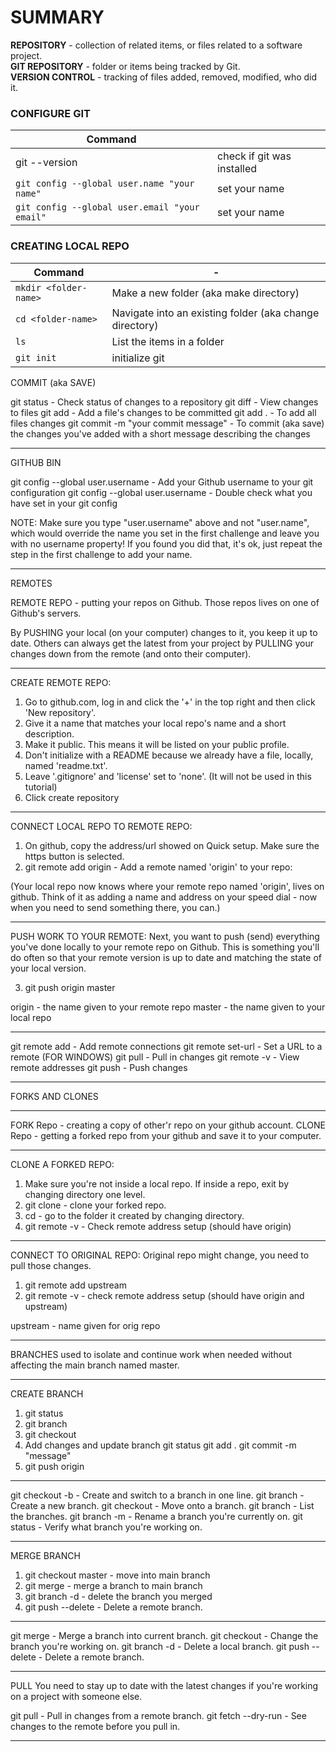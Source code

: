 # **SUMMARY**

**REPOSITORY** - collection of related items, or files related to a software project.  
**GIT REPOSITORY** - folder or items being tracked by Git.  
**VERSION CONTROL** - tracking of files added, removed, modified, who did it.

### CONFIGURE GIT

| Command |   |
| ------- | - |
| git --version | check if git was installed |
| ```git config --global user.name "your name"``` | set your name |
| ```git config --global user.email "your email"``` | set your name |

### CREATING LOCAL REPO

| Command | - |
| ------- | - |
| ```mkdir <folder-name>``` | Make a new folder (aka make directory) |
| ```cd <folder-name>``` | Navigate into an existing folder (aka change directory) |
| ```ls``` | List the items in a folder |
| ```git init``` | initialize git |


COMMIT (aka SAVE)

git status				                  - Check status of changes to a repository
git diff				                    - View changes to files
git add <FILENAME>                  - Add a file's changes to be committed
git add .				                    - To add all files changes
git commit -m "your commit message" - To commit (aka save) the changes you've added with a short
					                            message describing the changes

------------------------------

GITHUB BIN

git config --global user.username <username>	- Add your Github username to your git configuration
git config --global user.username		          - Double check what you have set in your git config

NOTE:
Make sure you type "user.username" above and not "user.name", which would override the name you set in the first challenge and leave you with no username property! If you found you did that, it's ok, just repeat the step in the first challenge to add your name.

------------------------------

REMOTES

REMOTE REPO - putting your repos on Github. Those repos lives on one of Github's servers.

By PUSHING your local (on your computer) changes to it, you keep it up to date.
Others can always get the latest from your project by PULLING your changes down from the remote (and onto their computer).

-----

CREATE REMOTE REPO:
1. Go to github.com, log in and click the '+' in the top right and then click 'New repository'.
2. Give it a name that matches your local repo's name and a short description.
3. Make it public. This means it will be listed on your public profile.
4. Don't initialize with a README because we already have a file, locally, named 'readme.txt'.
5. Leave '.gitignore' and 'license' set to 'none'. (It will not be used in this tutorial)
6. Click create repository

-----

CONNECT LOCAL REPO TO REMOTE REPO:
1. On github, copy the address/url showed on Quick setup. Make sure the https button is selected.
2. git remote add origin <URL-FROM-GITHUB>	- Add a remote named 'origin' to your repo:

(Your local repo now knows where your remote repo named 'origin', lives on github. Think of it as adding a name and address on your speed dial - now when you need to send something there, you can.)

-----

PUSH WORK TO YOUR REMOTE:
Next, you want to push (send) everything you've done locally to your remote repo on Github. This is something you'll do often so that your remote version is up to date and matching the state of your local version.

3. git push origin master

origin - the name given to your remote repo
master - the name given to your local repo

-----

git remote add <REMOTE-NAME> <URL>	    - Add remote connections
git remote set-url <REMOTE-NAME> <URL>	- Set a URL to a remote (FOR WINDOWS)
git pull <REMOTE-NAME> <BRANCH-NAME>	  - Pull in changes
git remote -v				                    - View remote addresses
git push <REMOTE-NAME> <BRANCH>		      - Push changes

------------------------------

FORKS AND CLONES

-----

FORK Repo   - creating a copy of other'r repo on your github account.
CLONE Repo 	- getting a forked repo from your github and save it to your computer.

-----

CLONE A FORKED REPO:
1. Make sure you're not inside a local repo. If inside a repo, exit by changing directory one level.
2. git clone <URL-FROM-GITHUB>	- clone your forked repo.
3. cd <CLONED-REPO-FOLDER>	    - go to the folder it created by changing directory.
4. git remote -v		            - Check remote address setup (should have origin)

-----

CONNECT TO ORIGINAL REPO:
Original repo might change, you need to pull those changes.

1. git remote add upstream <ORIG-FORKED-REPO-URL>
2. git remote -v					                        - check remote address setup (should have
							                                      origin and upstream)

upstream - name given for orig repo

------------------------------

BRANCHES
used to isolate and continue work when needed without affecting the main branch named master.

-----

CREATE BRANCH
1. git status
2. git branch <BRANCH-NAME>
3. git checkout <BRANCH-NAME>
4. Add changes and update branch
	git status
	git add .
	git commit -m "message"
5. git push origin <BRANCH-NAME>

-----

git checkout -b <BRANCH-NAME>	  - Create and switch to a branch in one line.
git branch <BRANCH-NAME>	      - Create a new branch.
git checkout <BRANCH-NAME>	    - Move onto a branch.
git branch			                - List the branches.
git branch -m <NEW-BRANCH-NAME>	- Rename a branch you're currently on.
git status			                - Verify what branch you're working on.

------------------------------

MERGE BRANCH
1. git checkout master					                  - move into main branch
2. git merge <BRANCH-NAME> 				                - merge a branch to main branch
3. git branch -d <BRANCH-NAME>				            - delete the branch you merged
4. git push <REMOTE-NAME> --delete <BRANCH-NAME>  - Delete a remote branch.

-----

git merge <BRANCHNAME>				              - Merge a branch into current branch.
git checkout <BRANCHNAME>			              - Change the branch you're working on.
git branch -d <BRANCHNAME>			            - Delete a local branch.
git push <REMOTENAME> --delete <BRANCHNAME>	- Delete a remote branch.

------------------------------

PULL
You need to stay up to date with the latest changes if you're working on a project with someone else.

git pull <REMOTE-NAME> <BRANCH-NAME>	- Pull in changes from a remote branch.
git fetch --dry-run			              - See changes to the remote before you pull in.

------------------------------
